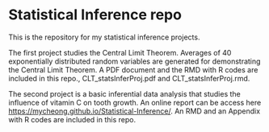# Statistical Inference repo
This is the repository for my statistical inference projects.

The first project studies the Central Limit Theorem. Averages of 40 exponentially distributed random variables are generated for demonstrating the Central Limit Theorem. A PDF document and the RMD with R codes are included in this repo., CLT_statsInferProj.pdf and CLT_statsInferProj.rmd.

The second project is a basic inferential data analysis that studies the influence of vitamin C on tooth growth. An online report can be access here https://mycheong.github.io/Statistical-Inference/. An RMD and an Appendix with R codes are included in this repo.
